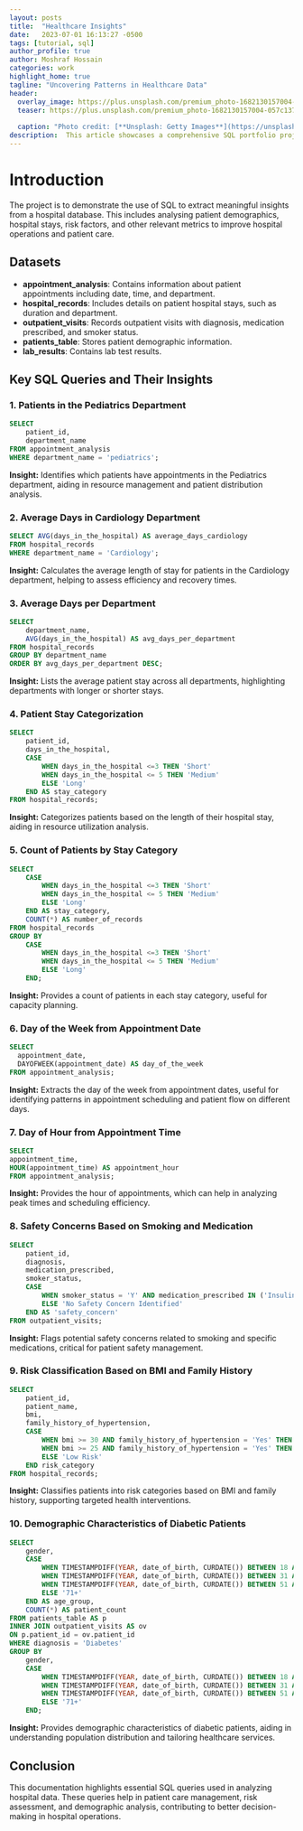 ```yaml
---
layout: posts
title:  "Healthcare Insights"
date:   2023-07-01 16:13:27 -0500
tags: [tutorial, sql]
author_profile: true
author: Moshraf Hossain
categories: work
highlight_home: true
tagline: "Uncovering Patterns in Healthcare Data"
header:
  overlay_image: https://plus.unsplash.com/premium_photo-1682130157004-057c137d96d5?w=400&auto=format&fit=crop&q=60&ixlib=rb-4.0.3&ixid=M3wxMjA3fDB8MHxzZWFyY2h8MXx8aG9zcGl0YWx8ZW58MHx8MHx8fDA%3D
  teaser: https://plus.unsplash.com/premium_photo-1682130157004-057c137d96d5?w=400&auto=format&fit=crop&q=60&ixlib=rb-4.0.3&ixid=M3wxMjA3fDB8MHxzZWFyY2h8MXx8aG9zcGl0YWx8ZW58MHx8MHx8fDA%3D
  
  caption: "Photo credit: [**Unsplash: Getty Images**](https://unsplash.com/@gettyimages)"
description:  This article showcases a comprehensive SQL portfolio project focused on hospital data analysis, highlighting key SQL queries and insights that demonstrate data manipulation and analysis skills.
---
```


# Introduction
The project is to demonstrate the use of SQL to extract meaningful insights from a hospital database. This includes analysing patient demographics, hospital stays, risk factors, and other relevant metrics to improve hospital operations and patient care.

## Datasets
- **appointment_analysis**: Contains information about patient appointments including date, time, and department.
- **hospital_records**: Includes details on patient hospital stays, such as duration and department.
- **outpatient_visits**: Records outpatient visits with diagnosis, medication prescribed, and smoker status.
- **patients_table**: Stores patient demographic information.
- **lab_results**: Contains lab test results.

## Key SQL Queries and Their Insights

### 1. Patients in the Pediatrics Department
```sql
SELECT
    patient_id,
    department_name
FROM appointment_analysis
WHERE department_name = 'pediatrics';
```
**Insight:** Identifies which patients have appointments in the Pediatrics department, aiding in resource management and patient distribution analysis.

### 2. Average Days in Cardiology Department
```sql
SELECT AVG(days_in_the_hospital) AS average_days_cardiology
FROM hospital_records
WHERE department_name = 'Cardiology';
```
**Insight:** Calculates the average length of stay for patients in the Cardiology department, helping to assess efficiency and recovery times.

### 3. Average Days per Department
```sql
SELECT
    department_name,
    AVG(days_in_the_hospital) AS avg_days_per_department
FROM hospital_records
GROUP BY department_name
ORDER BY avg_days_per_department DESC;
```
**Insight:** Lists the average patient stay across all departments, highlighting departments with longer or shorter stays.

### 4. Patient Stay Categorization
```sql
SELECT
    patient_id,
    days_in_the_hospital,
    CASE
        WHEN days_in_the_hospital <=3 THEN 'Short'
        WHEN days_in_the_hospital <= 5 THEN 'Medium'
        ELSE 'Long'
    END AS stay_category
FROM hospital_records;
```
**Insight:** Categorizes patients based on the length of their hospital stay, aiding in resource utilization analysis.

### 5. Count of Patients by Stay Category
```sql
SELECT
    CASE
        WHEN days_in_the_hospital <=3 THEN 'Short'
        WHEN days_in_the_hospital <= 5 THEN 'Medium'
        ELSE 'Long'
    END AS stay_category,
    COUNT(*) AS number_of_records
FROM hospital_records
GROUP BY
    CASE
        WHEN days_in_the_hospital <=3 THEN 'Short'
        WHEN days_in_the_hospital <= 5 THEN 'Medium'
        ELSE 'Long'
    END;
```
**Insight:** Provides a count of patients in each stay category, useful for capacity planning.

### 6. Day of the Week from Appointment Date
```sql
SELECT
  appointment_date,
  DAYOFWEEK(appointment_date) AS day_of_the_week
FROM appointment_analysis;
```
**Insight:** Extracts the day of the week from appointment dates, useful for identifying patterns in appointment scheduling and patient flow on different days.

### 7. Day of Hour from Appointment Time
```sql
SELECT
appointment_time,
HOUR(appointment_time) AS appointment_hour
FROM appointment_analysis;
```
**Insight:** Provides the hour of appointments, which can help in analyzing peak times and scheduling efficiency.


### 8. Safety Concerns Based on Smoking and Medication
```sql
SELECT
    patient_id,
    diagnosis,
    medication_prescribed,
    smoker_status,
    CASE
        WHEN smoker_status = 'Y' AND medication_prescribed IN ('Insulin', 'Metformin', 'Lisinopril') THEN 'Potential Safety Concern: Smoking and Medication Interactions'
        ELSE 'No Safety Concern Identified'
    END AS 'safety_concern'
FROM outpatient_visits;
```
**Insight:** Flags potential safety concerns related to smoking and specific medications, critical for patient safety management.

### 9. Risk Classification Based on BMI and Family History
```sql
SELECT
    patient_id,
    patient_name,
    bmi,
    family_history_of_hypertension,
    CASE
        WHEN bmi >= 30 AND family_history_of_hypertension = 'Yes' THEN 'High Risk'
        WHEN bmi >= 25 AND family_history_of_hypertension = 'Yes' THEN 'Medium Risk'
        ELSE 'Low Risk'
    END risk_category
FROM hospital_records;
```
**Insight:** Classifies patients into risk categories based on BMI and family history, supporting targeted health interventions.

### 10. Demographic Characteristics of Diabetic Patients
```sql
SELECT
    gender,
    CASE
        WHEN TIMESTAMPDIFF(YEAR, date_of_birth, CURDATE()) BETWEEN 18 AND 30 THEN '18-30'
        WHEN TIMESTAMPDIFF(YEAR, date_of_birth, CURDATE()) BETWEEN 31 AND 50 THEN '31-50'
        WHEN TIMESTAMPDIFF(YEAR, date_of_birth, CURDATE()) BETWEEN 51 AND 70 THEN '51-70'
        ELSE '71+'
    END AS age_group,
    COUNT(*) AS patient_count
FROM patients_table AS p
INNER JOIN outpatient_visits AS ov
ON p.patient_id = ov.patient_id
WHERE diagnosis = 'Diabetes'
GROUP BY
    gender,
    CASE
        WHEN TIMESTAMPDIFF(YEAR, date_of_birth, CURDATE()) BETWEEN 18 AND 30 THEN '18-30'
        WHEN TIMESTAMPDIFF(YEAR, date_of_birth, CURDATE()) BETWEEN 31 AND 50 THEN '31-50'
        WHEN TIMESTAMPDIFF(YEAR, date_of_birth, CURDATE()) BETWEEN 51 AND 70 THEN '51-70'
        ELSE '71+'
    END;
```
**Insight:** Provides demographic characteristics of diabetic patients, aiding in understanding population distribution and tailoring healthcare services.


## Conclusion
This documentation highlights essential SQL queries used in analyzing hospital data. These queries help in patient care management, risk assessment, and demographic analysis, contributing to better decision-making in hospital operations.

